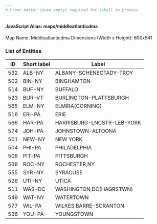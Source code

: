 ```yaml
---
# Front matter (even empty) required for Jekyll to process
---
```


#### JavaScript Alias: maps/middleatlanticdma

Map Name: Middleatlanticdma
Dimensions (Width x Height): 600x541





### List of Entities

ID | Short label | Label
---|---|---|
532|ALB-NY|ALBANY-SCHENECTADY-TROY
502|BIN-NY|BINGHAMTON
514|BUF-NY|BUFFALO
523|BUR-VT|BURLINGTON-PLATTSBURGH
565|ELM-NY|ELMIRA(CORNING)
516|ERI-PA|ERIE
566|HAR-PA|HARRISBURG-LNCSTR-LEB-YORK
574|JOH-PA|JOHNSTOWN-ALTOONA
501|NEW-NY|NEW YORK
504|PHI-PA|PHILADELPHIA
508|PIT-PA|PITTSBURGH
538|ROC-NY|ROCHESTER,NY
555|SYR-NY|SYRACUSE
526|UTI-NY|UTICA
511|WAS-DC|WASHINGTON,DC(HAGRSTWN)
549|WAT-NY|WATERTOWN
577|WIL-PA|WILKES BARRE-SCRANTON
536|YOU-PA|YOUNGSTOWN

